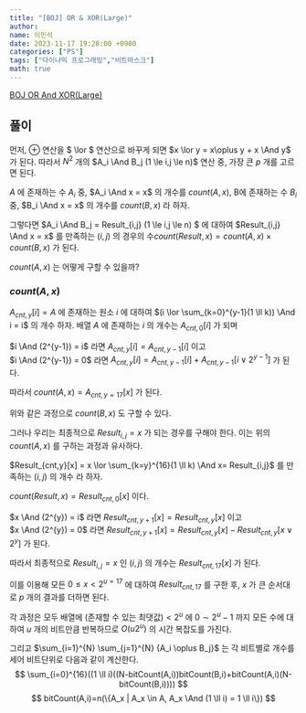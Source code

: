 ```yaml
---
title: "[BOJ] OR & XOR(Large)"
author:
name: 이민석
date: 2023-11-17 19:28:00 +0900
categories: ["PS"]
tags: ["다이나믹 프로그래밍","비트마스크"]
math: true
---
```



[BOJ OR And XOR(Large)](https://www.acmicpc.net/problem/30523)

## 풀이

먼저, $\oplus$ 연산을 $ \lor $ 연산으로 바꾸게 되면 $x \lor y = x\oplus y + x  \And y$ 가 된다. 따라서 $N^2$ 개의 $A_i  \And B_j (1 \le i,j \le n)$ 연산 중, 가장 큰 $p$ 개를 고르면 된다.


$A$ 에 존재하는 수 $A_i$  중, $A_i  \And x = x$ 의 개수를 $count(A,x)$, B에 존재하는 수 $B_i$ 중,  $B_i \And x = x$ 의 개수를 $count(B,x)$ 라 하자.

그렇다면 $A_i  \And B_j = Result_{i,j} (1 \le i,j \le n) $ 에 대하여 $Result_{i,j}  \And x = x$ 를 만족하는 $(i,j)$ 의 경우의 수$count(Result,x) = count(A,x)\times count(B,x)$ 가 된다. 

$count(A,x)$ 는 어떻게 구할 수 있을까?

### $count(A,x)$

$A_{cnt,y}[i] = A$ 에 존재하는 원소 $i$ 에 대하여 $(i \lor \sum_{k=0}^{y-1}(1 \ll k)) \And i = i$ 의 개수 하자. 
배열 $A$ 에 존재하는 $i$ 의 개수는 $A_{cnt,0}[i]$ 가 되며

$i \And (2^{y-1}) = i$ 라면 $A_{cnt,y}[i] = A_{cnt,y-1}[i]$ 이고\
$i \And (2^{y-1}) = 0$ 라면 $A_{cnt,y}[i] = A_{cnt,y-1}[i] + A_{cnt,y-1}[i \lor 2^{y-1}]$ 가 된다.

따라서 $count(A,x)=A_{cnt,y=17}[x]$ 가 된다.

위와 같은 과정으로 $count(B,x)$ 도 구할 수 있다. 


그러나 우리는 최종적으로 $Result_{i,j}=x$ 가 되는 경우를 구해야 한다. 이는 위의 $count(A,x)$ 를 구하는 과정과 유사하다. 

$Result_{cnt,y}[x] = x \lor \sum_{k=y}^{16}(1 \ll k) \And x= Result_{i,j}$ 를 만족하는 $(i,j)$ 의 개수 라 하자. 

$count(Result,x)=Result_{cnt,0}[x]$ 이다.

$x \And (2^{y}) = i$ 라면 $Result_{cnt,y+1}[x] = Result_{cnt,y}[x]$ 이고\
$x \And (2^{y}) = 0$ 라면 $Result_{cnt,y+1}[x] = Result_{cnt,y}[x] - Result_{cnt,y}[x \lor 2^{y}]$ 가 된다.

따라서 최종적으로 $Result_{i,j}=x$ 인 $(i,j)$ 의 개수는 $Result_{cnt,17}[x]$ 가 된다.

이를 이용해 모든 $0 \le x \lt 2^{u=17}$ 에 대하여 $Result_{cnt,17}$ 를 구한 후, $x$ 가 큰 순서대로 $p$ 개의 결과를 더하면 된다.

각 과정은 모두 배열에 (존재할 수 있는 최댓값)$\lt 2^u$ 에 $0 \sim 2^u-1$ 까지 모든 수에 대하여 $u$ 개의 비트만큼 반복하므로 $O(u2^u)$ 의 시간 복잡도를 가진다.

그리고 $\sum_{i=1}^{N} \sum_{j=1}^{N} {A_i \oplus B_j}$ 는 각 비트별로 개수를 세어 비트단위로 다음과 같이 계산한다.
$$
\sum_{i=0}^{16}((1 \ll i)((N-bitCount(A,i))bitCount(B,i)+bitCount(A,i)(N-bitCount(B,i))))
$$
$$
bitCount(A,i)=n(\{A_x | A_x \in A, A_x \And (1 \ll i) = 1 \ll i\})
$$